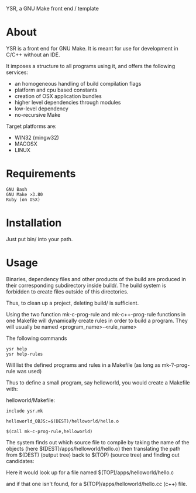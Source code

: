 YSR, a GNU Make front end / template

# About

YSR is a front end for GNU Make. It is meant for use for development in C/C++ without an IDE.

It imposes a structure to all programs using it, and offers the following services:

* an homogeneous handling of build compilation flags
* platform and cpu based constants
* creation of OSX application bundles
* higher level dependencies through modules
* low-level dependency
* no-recursive Make

Target platforms are:

* WIN32 (mingw32)
* MACOSX 
* LINUX

# Requirements
	GNU Bash
	GNU Make >3.80
	Ruby (on OSX)	

# Installation

Just put bin/ into your path.

# Usage

Binaries, dependency files and other products of the build are produced in their corresponding subdirectory inside build/. The build system is forbidden to create files outside of this directories.

Thus, to clean up a project, deleting build/ is sufficient.

Using the two function mk-c-prog-rule and mk-c++-prog-rule functions in one Makefile will dynamically create rules in order to build a program. They will usually be named
      <program_name>-<rule_name>

The following commands

	ysr help
	ysr help-rules

Will list the defined programs and rules in a Makefile (as long as mk-?-prog-rule was used)

Thus to define a small program, say helloworld, you would create a Makefile with:

helloworld/Makefile:

	include ysr.mk

	helloworld_OBJS:=$(DEST)/helloworld/hello.o

	$(call mk-c-prog-rule,helloworld)

The system finds out which source file to compile by taking the name of the objects (here $(DEST)/apps/helloworld/hello.o) then
translating the path from $(DEST) (output tree) back to $(TOP) (source tree) and finding out candidates:

Here it would look up for a file named
    $(TOP)/apps/helloworld/hello.c

and if that one isn't found, for a
    $(TOP)/apps/helloworld/hello.cc (c++) file.

